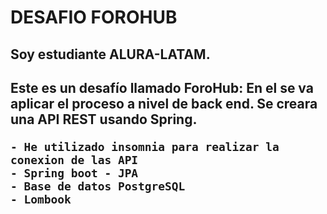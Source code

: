 <h1>DESAFIO FOROHUB</h1>


<h2>Soy estudiante ALURA-LATAM.</h2>


<h2>Este es un desafío llamado ForoHub: En el se va aplicar el proceso a nivel de back end. Se creara una API REST usando Spring.

    - He utilizado insomnia para realizar la conexion de las API
    - Spring boot - JPA
    - Base de datos PostgreSQL
    - Lombook
    

</h2>

